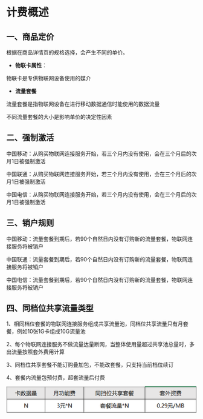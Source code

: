 # 计费概述
## 一、商品定价
根据在商品详情页的规格选择，会产生不同的单价。

* **物联卡属性**：

物联卡是专供物联网设备使用的媒介

* **流量套餐**

流量套餐是指物联网设备在进行移动数据通信时能使用的数据流量

不同流量套餐的大小是影响单价的决定性因素
## 二、强制激活
中国移动：从购买物联网连接服务开始，若三个月内没有使用，会在三个月后的次月1日被强制激活

中国联通：从购买物联网连接服务开始，若三个月内没有使用，会在三个月后的次月1日被强制激活

中国电信：从购买物联网连接服务开始，若三个月内没有使用，会在三个月后的次月1日被强制激活
## 三、销户规则
中国移动：流量套餐到期后，若90个自然日内没有订购新的流量套餐，物联网连接服务将被销户

中国联通：流量套餐到期后，若90个自然日内没有订购新的流量套餐，物联网连接服务将被销户

中国电信：流量套餐到期后，若90个自然日内没有订购新的流量套餐，物联网连接服务将被销户
## 四、同档位共享流量类型
1、相同档位套餐的物联网连接服务组成共享流量池，同档位共享流量只有月套餐，例如10张1G卡组成10G流量池

2、每个物联网连接服务不做流量达量断网，当整体使用量超过共享池总量时，多出流量按照套外费用计算

3、同档位共享套餐不能订购叠加包，不能改套餐，只支持当前档位续订

4、套餐内流量包预付费，超套流量后付费

![共享流量月功能费](../../../../image/Query-Card-Service/flowLiquidBath.png2.png)
